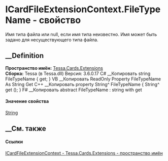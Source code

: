 # ICardFileExtensionContext.FileTypeName - свойство
Имя типа файла или null, если имя типа неизвестно. Имя может быть задано для
несуществующего типа файла.
## __Definition
 **Пространство имён:** [Tessa.Cards.Extensions](N_Tessa_Cards_Extensions.htm)  
 **Сборка:** Tessa (в Tessa.dll) Версия: 3.6.0.17
C# __Копировать
     string FileTypeName { get; }
VB __Копировать
     ReadOnly Property FileTypeName As String
    	Get
C++ __Копировать
    property String^ FileTypeName {
    	String^ get ();
    }
F# __Копировать
     abstract FileTypeName : string with get
#### Значение свойства
[String](https://learn.microsoft.com/dotnet/api/system.string)
##  __См. также
#### Ссылки
[ICardFileExtensionContext -
](T_Tessa_Cards_Extensions_ICardFileExtensionContext.htm)
[Tessa.Cards.Extensions - пространство имён](N_Tessa_Cards_Extensions.htm)
